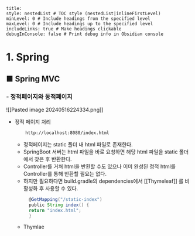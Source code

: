 ```table-of-contents
title: 
style: nestedList # TOC style (nestedList|inlineFirstLevel)
minLevel: 0 # Include headings from the specified level
maxLevel: 0 # Include headings up to the specified level
includeLinks: true # Make headings clickable
debugInConsole: false # Print debug info in Obsidian console
```

# 1. Spring
## ■ Spring MVC
### - 정적페이지와 동적페이지
![[Pasted image 20240516224334.png]]
- 정적 페이지 처리
  ``` URL
	  http://localhost:8080/index.html
	```

	- 정적페이지는 static 폴더 내 html 파일로 존재한다.
	- SpringBoot 서버는 html 파일을 바로 요청하면 해당 html 파일을 static 폴더에서 찾은 후 반환한다.
	- Controller를 거쳐 html을 반환할 수도 있으나 이미 완성된 정적 html를 Controller를 통해 반환할 필요는 없다.
	- 하지만 필요하다면  build.gradle의 dependencies에서 [[Thymeleaf]] 를 비활성화 후 사용할 수 있다. 
	  ``` groovy
		@GetMapping("/static-index")
		public String index() {
	    return "index.html";
		}
		```
	- Thymlae
